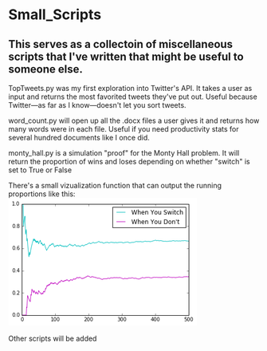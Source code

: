 # Small_Scripts
## This serves as a collectoin of miscellaneous scripts that I've written that might be useful to someone else.

TopTweets.py was my first exploration into Twitter's API. It takes a user as input and returns the most favorited tweets they've put out. Useful because Twitter—as far as I know—doesn't let you sort tweets.

word_count.py will open up all the .docx files a user gives it and returns how many words were in each file. Useful if you need productivity stats for several hundred documents like I once did.

monty_hall.py is a simulation "proof" for the Monty Hall problem. It will return the proportion of wins and loses depending on whether "switch" is set to True or False

There's a small vizualization function that can output the running proportions like this:
![alt tag](https://raw.githubusercontent.com/evancolvin/Small_Scripts/master/monty_hall.png)

Other scripts will be added
